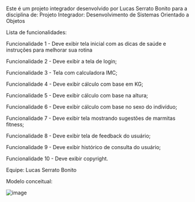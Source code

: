 Este é um projeto integrador desenvolvido por Lucas Serrato Bonito para a disciplina de: Projeto Integrador: Desenvolvimento de Sistemas Orientado a Objetos

Lista de funcionalidades:

Funcionalidade 1 - Deve exibir tela inicial com as dicas de saúde e instruções para melhorar sua rotina

Funcionalidade 2 - Deve exibir a tela de login;

Funcionalidade 3 - Tela com calculadora IMC;

Funcionalidade 4 - Deve exibir cálculo com base em KG;

Funcionalidade 5 - Deve exibir cálculo com base na altura;

Funcionalidade 6 - Deve exibir cálculo com base no sexo do indivíduo;

Funcionalidade 7 - Deve exibir tela mostrando sugestões de marmitas fitness;

Funcionalidade 8 - Deve exibir tela de feedback do usuário;

Funcionalidade 9 - Deve exibir histórico de consulta do usuário;

Funcionalidade 10 - Deve exibir copyright.

Equipe: Lucas Serrato Bonito





Modelo conceitual:

![image](https://github.com/LucasSerrato/Sistema-de-marmitas/assets/118152935/5c1e1d8c-9bf8-4319-9ff2-e29814e5b52e)
